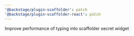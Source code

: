 ```yaml
---
'@backstage/plugin-scaffolder': patch
'@backstage/plugin-scaffolder-react': patch
---
```


Improve performance of typing into scaffolder secret widget
